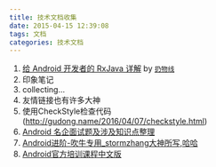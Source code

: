 ```yaml
---
title: 技术文档收集
date: 2015-04-15 12:39:08
tags: 文档
categories: 技术文档
---
```


1. [给 Android 开发者的 RxJava 详解](http://gank.io/post/560e15be2dca930e00da1083#toc_1) by [`扔物线`](https://github.com/rengwuxian)
2. 印象笔记
3. collecting...
4. 友情链接也有许多大神
5. 使用CheckStyle检查代码(http://gudong.name/2016/04/07/checkstyle.html)
6. [Android 名企面试题及涉及知识点整理](https://github.com/Mr-YangCheng/ForAndroidInterview)
7. [Android进阶-吹牛专用_stormzhang大神所写,哈哈](https://segmentfault.com/a/1190000000609851)
8. [Android官方培训课程中文版](http://hukai.me/android-training-course-in-chinese/index.html)